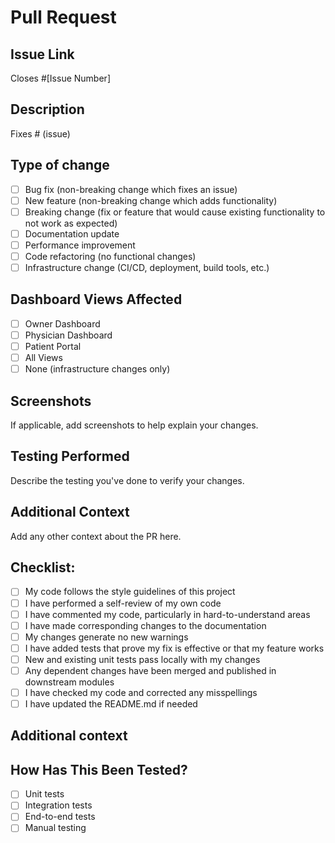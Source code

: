 # Pull Request

## Issue Link
Closes #[Issue Number]

## Description

<!-- Please include a summary of the changes and the related issue. -->
<!-- Include relevant motivation, context, and any dependencies that are required. -->

Fixes # (issue)

## Type of change

<!-- Please delete options that are not relevant. -->

- [ ] Bug fix (non-breaking change which fixes an issue)
- [ ] New feature (non-breaking change which adds functionality)
- [ ] Breaking change (fix or feature that would cause existing functionality to not work as expected)
- [ ] Documentation update
- [ ] Performance improvement
- [ ] Code refactoring (no functional changes)
- [ ] Infrastructure change (CI/CD, deployment, build tools, etc.)

## Dashboard Views Affected
- [ ] Owner Dashboard
- [ ] Physician Dashboard
- [ ] Patient Portal
- [ ] All Views
- [ ] None (infrastructure changes only)

## Screenshots
If applicable, add screenshots to help explain your changes.

## Testing Performed
Describe the testing you've done to verify your changes.

## Additional Context
Add any other context about the PR here.

## Checklist:

- [ ] My code follows the style guidelines of this project
- [ ] I have performed a self-review of my own code
- [ ] I have commented my code, particularly in hard-to-understand areas
- [ ] I have made corresponding changes to the documentation
- [ ] My changes generate no new warnings
- [ ] I have added tests that prove my fix is effective or that my feature works
- [ ] New and existing unit tests pass locally with my changes
- [ ] Any dependent changes have been merged and published in downstream modules
- [ ] I have checked my code and corrected any misspellings
- [ ] I have updated the README.md if needed

## Additional context

<!-- Add any other context about the pull request here. -->

## How Has This Been Tested?

<!-- Please describe the tests that you ran to verify your changes. -->
<!-- Provide instructions so reviewers can reproduce the tests. -->
<!-- Include any relevant details for test configurations. -->

- [ ] Unit tests
- [ ] Integration tests
- [ ] End-to-end tests
- [ ] Manual testing 